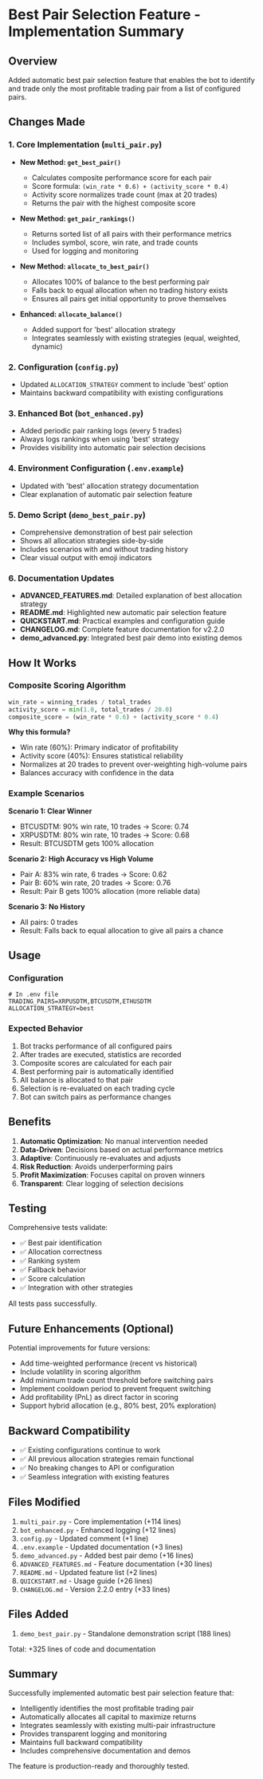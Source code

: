 # Best Pair Selection Feature - Implementation Summary

## Overview
Added automatic best pair selection feature that enables the bot to identify and trade only the most profitable trading pair from a list of configured pairs.

## Changes Made

### 1. Core Implementation (`multi_pair.py`)
- **New Method: `get_best_pair()`**
  - Calculates composite performance score for each pair
  - Score formula: `(win_rate * 0.6) + (activity_score * 0.4)`
  - Activity score normalizes trade count (max at 20 trades)
  - Returns the pair with the highest composite score

- **New Method: `get_pair_rankings()`**
  - Returns sorted list of all pairs with their performance metrics
  - Includes symbol, score, win rate, and trade counts
  - Used for logging and monitoring

- **New Method: `allocate_to_best_pair()`**
  - Allocates 100% of balance to the best performing pair
  - Falls back to equal allocation when no trading history exists
  - Ensures all pairs get initial opportunity to prove themselves

- **Enhanced: `allocate_balance()`**
  - Added support for 'best' allocation strategy
  - Integrates seamlessly with existing strategies (equal, weighted, dynamic)

### 2. Configuration (`config.py`)
- Updated `ALLOCATION_STRATEGY` comment to include 'best' option
- Maintains backward compatibility with existing configurations

### 3. Enhanced Bot (`bot_enhanced.py`)
- Added periodic pair ranking logs (every 5 trades)
- Always logs rankings when using 'best' strategy
- Provides visibility into automatic pair selection decisions

### 4. Environment Configuration (`.env.example`)
- Updated with 'best' allocation strategy documentation
- Clear explanation of automatic pair selection feature

### 5. Demo Script (`demo_best_pair.py`)
- Comprehensive demonstration of best pair selection
- Shows all allocation strategies side-by-side
- Includes scenarios with and without trading history
- Clear visual output with emoji indicators

### 6. Documentation Updates
- **ADVANCED_FEATURES.md**: Detailed explanation of best allocation strategy
- **README.md**: Highlighted new automatic pair selection feature
- **QUICKSTART.md**: Practical examples and configuration guide
- **CHANGELOG.md**: Complete feature documentation for v2.2.0
- **demo_advanced.py**: Integrated best pair demo into existing demos

## How It Works

### Composite Scoring Algorithm
```python
win_rate = winning_trades / total_trades
activity_score = min(1.0, total_trades / 20.0)
composite_score = (win_rate * 0.6) + (activity_score * 0.4)
```

**Why this formula?**
- Win rate (60%): Primary indicator of profitability
- Activity score (40%): Ensures statistical reliability
- Normalizes at 20 trades to prevent over-weighting high-volume pairs
- Balances accuracy with confidence in the data

### Example Scenarios

**Scenario 1: Clear Winner**
- BTCUSDTM: 90% win rate, 10 trades → Score: 0.74
- XRPUSDTM: 80% win rate, 10 trades → Score: 0.68
- Result: BTCUSDTM gets 100% allocation

**Scenario 2: High Accuracy vs High Volume**
- Pair A: 83% win rate, 6 trades → Score: 0.62
- Pair B: 60% win rate, 20 trades → Score: 0.76
- Result: Pair B gets 100% allocation (more reliable data)

**Scenario 3: No History**
- All pairs: 0 trades
- Result: Falls back to equal allocation to give all pairs a chance

## Usage

### Configuration
```env
# In .env file
TRADING_PAIRS=XRPUSDTM,BTCUSDTM,ETHUSDTM
ALLOCATION_STRATEGY=best
```

### Expected Behavior
1. Bot tracks performance of all configured pairs
2. After trades are executed, statistics are recorded
3. Composite scores are calculated for each pair
4. Best performing pair is automatically identified
5. All balance is allocated to that pair
6. Selection is re-evaluated on each trading cycle
7. Bot can switch pairs as performance changes

## Benefits

1. **Automatic Optimization**: No manual intervention needed
2. **Data-Driven**: Decisions based on actual performance metrics
3. **Adaptive**: Continuously re-evaluates and adjusts
4. **Risk Reduction**: Avoids underperforming pairs
5. **Profit Maximization**: Focuses capital on proven winners
6. **Transparent**: Clear logging of selection decisions

## Testing

Comprehensive tests validate:
- ✅ Best pair identification
- ✅ Allocation correctness
- ✅ Ranking system
- ✅ Fallback behavior
- ✅ Score calculation
- ✅ Integration with other strategies

All tests pass successfully.

## Future Enhancements (Optional)

Potential improvements for future versions:
- Add time-weighted performance (recent vs historical)
- Include volatility in scoring algorithm
- Add minimum trade count threshold before switching pairs
- Implement cooldown period to prevent frequent switching
- Add profitability (PnL) as direct factor in scoring
- Support hybrid allocation (e.g., 80% best, 20% exploration)

## Backward Compatibility

- ✅ Existing configurations continue to work
- ✅ All previous allocation strategies remain functional
- ✅ No breaking changes to API or configuration
- ✅ Seamless integration with existing features

## Files Modified

1. `multi_pair.py` - Core implementation (+114 lines)
2. `bot_enhanced.py` - Enhanced logging (+12 lines)
3. `config.py` - Updated comment (+1 line)
4. `.env.example` - Updated documentation (+3 lines)
5. `demo_advanced.py` - Added best pair demo (+16 lines)
6. `ADVANCED_FEATURES.md` - Feature documentation (+30 lines)
7. `README.md` - Updated feature list (+2 lines)
8. `QUICKSTART.md` - Usage guide (+26 lines)
9. `CHANGELOG.md` - Version 2.2.0 entry (+33 lines)

## Files Added

1. `demo_best_pair.py` - Standalone demonstration script (188 lines)

Total: +325 lines of code and documentation

## Summary

Successfully implemented automatic best pair selection feature that:
- Intelligently identifies the most profitable trading pair
- Automatically allocates all capital to maximize returns
- Integrates seamlessly with existing multi-pair infrastructure
- Provides transparent logging and monitoring
- Maintains full backward compatibility
- Includes comprehensive documentation and demos

The feature is production-ready and thoroughly tested.
